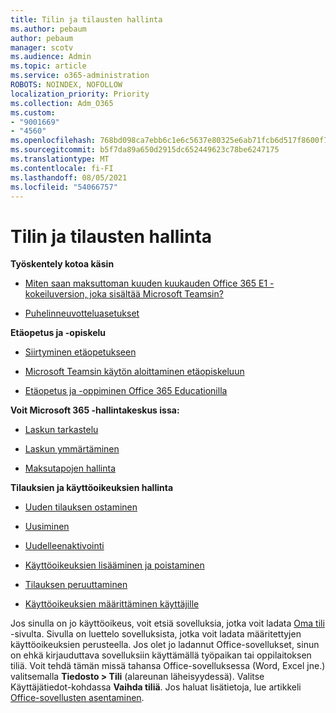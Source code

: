 ```yaml
---
title: Tilin ja tilausten hallinta
ms.author: pebaum
author: pebaum
manager: scotv
ms.audience: Admin
ms.topic: article
ms.service: o365-administration
ROBOTS: NOINDEX, NOFOLLOW
localization_priority: Priority
ms.collection: Adm_O365
ms.custom:
- "9001669"
- "4560"
ms.openlocfilehash: 768bd098ca7ebb6c1e6c5637e80325e6ab71fcb6d517f8600f7a42f00db478c8
ms.sourcegitcommit: b5f7da89a650d2915dc652449623c78be6247175
ms.translationtype: MT
ms.contentlocale: fi-FI
ms.lasthandoff: 08/05/2021
ms.locfileid: "54066757"
---
```

# <a name="manage-your-account-and-subscriptions"></a>Tilin ja tilausten hallinta

**Työskentely kotoa käsin**
- [Miten saan maksuttoman kuuden kuukauden Office 365 E1 -kokeiluversion, joka sisältää Microsoft Teamsin?](https://docs.microsoft.com/MicrosoftTeams/e1-trial-license)

- [Puhelinneuvotteluasetukset](https://docs.microsoft.com/alchemyinsights/options-for-audio-conferencing)

**Etäopetus ja -opiskelu**

- [Siirtyminen etäopetukseen](https://www.microsoft.com/education/remote-learning)

- [Microsoft Teamsin käytön aloittaminen etäopiskeluun](https://docs.microsoft.com/MicrosoftTeams/remote-learning-edu)

- [Etäopetus ja -oppiminen Office 365 Educationilla](https://docs.microsoft.com/MicrosoftTeams/remote-learning-edu)

**Voit Microsoft 365 -hallintakeskus issa:** 

- [Laskun tarkastelu](https://docs.microsoft.com/microsoft-365/commerce/billing-and-payments/view-your-bill-or-invoice) 

- [Laskun ymmärtäminen](https://docs.microsoft.com/microsoft-365/commerce/billing-and-payments/understand-your-invoice)

- [Maksutapojen hallinta](https://docs.microsoft.com/microsoft-365/commerce/billing-and-payments/manage-payment-methods)

**Tilauksien ja käyttöoikeuksien hallinta** 

- [Uuden tilauksen ostaminen](https://docs.microsoft.com/microsoft-365/commerce/subscriptions/upgrade-to-different-plan)

- [Uusiminen](https://docs.microsoft.com/microsoft-365/commerce/subscriptions/renew-your-subscription) 

- [Uudelleenaktivointi](https://docs.microsoft.com/microsoft-365/commerce/subscriptions/reactivate-your-subscription)

- [Käyttöoikeuksien lisääminen ja poistaminen](https://docs.microsoft.com/microsoft-365/commerce/licenses/buy-licenses)

- [Tilauksen peruuttaminen](https://docs.microsoft.com/microsoft-365/commerce/subscriptions/cancel-your-subscription)

- [Käyttöoikeuksien määrittäminen käyttäjille](https://docs.microsoft.com/microsoft-365/admin/manage/assign-licenses-to-users)

Jos sinulla on jo käyttöoikeus, voit etsiä sovelluksia, jotka voit ladata [Oma tili](https://portal.office.com/account/#installs) -sivulta. Sivulla on luettelo sovelluksista, jotka voit ladata määritettyjen käyttöoikeuksien perusteella. Jos olet jo ladannut Office-sovellukset, sinun on ehkä kirjauduttava sovelluksiin käyttämällä työpaikan tai oppilaitoksen tiliä. Voit tehdä tämän missä tahansa Office-sovelluksessa (Word, Excel jne.) valitsemalla **Tiedosto > Tili** (alareunan läheisyydessä). Valitse Käyttäjätiedot-kohdassa **Vaihda tiliä**. Jos haluat lisätietoja, lue artikkeli [Office-sovellusten asentaminen](https://docs.microsoft.com/microsoft-365/admin/setup/install-applications). 
